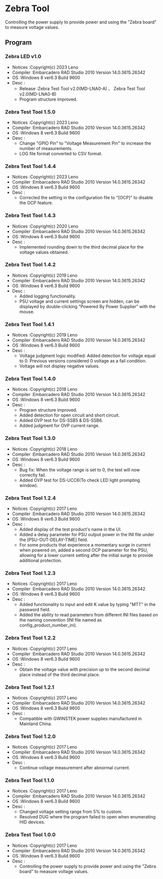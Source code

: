 # Zebra Tool
 Controlling the power supply to provide power and using the "Zebra board" to measure voltage values.

## Program

### Zebra LED v1.0
- Notices :Copyright(c) 2023 Leno
- Compiler :Embarcadero RAD Studio 2010 Version 14.0.3615.26342
- OS :Windows 8 ver6.3 Build 9600
- Desc :
	- Release :Zebra Test Tool v2.0(MD-LNA0-A) 、 Zebra Test Tool v2.0(MD-LNA0-B)
	- Program structure improved.

### Zebra Test Tool 1.5.0
- Notices :Copyright(c) 2023 Leno
- Compiler :Embarcadero RAD Studio 2010 Version 14.0.3615.26342
- OS :Windows 8 ver6.3 Build 9600
- Desc :
	- Change "GPIO Pin" to "Voltage Measurement Pin" to increase the number of measurements.
	- LOG file format converted to CSV format.

### Zebra Test Tool 1.4.4
- Notices :Copyright(c) 2023 Leno
- Compiler :Embarcadero RAD Studio 2010 Version 14.0.3615.26342
- OS :Windows 8 ver6.3 Build 9600
- Desc :
	- Corrected the setting in the configuration file to "[OCP]" to disable the OCP feature.

### Zebra Test Tool 1.4.3
- Notices :Copyright(c) 2020 Leno
- Compiler :Embarcadero RAD Studio 2010 Version 14.0.3615.26342
- OS :Windows 8 ver6.3 Build 9600
- Desc :
	- Implemented rounding down to the third decimal place for the voltage values obtained.

### Zebra Test Tool 1.4.2
- Notices :Copyright(c) 2019 Leno
- Compiler :Embarcadero RAD Studio 2010 Version 14.0.3615.26342
- OS :Windows 8 ver6.3 Build 9600
- Desc :
	- Added logging functionality.
	- PSU voltage and current settings screen are hidden, can be displayed by double-clicking "Powered By Power Supplier" with the mouse.
	
### Zebra Test Tool 1.4.1
- Notices :Copyright(c) 2019 Leno
- Compiler :Embarcadero RAD Studio 2010 Version 14.0.3615.26342
- OS :Windows 8 ver6.3 Build 9600
- Desc :
	- Voltage judgment logic modified: Added detection for voltage equal to 0. Previous versions considered 0 voltage as a fail condition.
	- Voltage will not display negative values.

### Zebra Test Tool 1.4.0
- Notices :Copyright(c) 2018 Leno
- Compiler :Embarcadero RAD Studio 2010 Version 14.0.3615.26342
- OS :Windows 8 ver6.3 Build 9600
- Desc :
	- Program structure improved.
	- Added detection for open circuit and short circuit.
	- Added OVP test for DS-SSB5 & DS-SSB6.
	- Added judgment for OVP current range.

### Zebra Test Tool 1.3.0
- Notices :Copyright(c) 2018 Leno
- Compiler :Embarcadero RAD Studio 2010 Version 14.0.3615.26342
- OS :Windows 8 ver6.3 Build 9600
- Desc :
	- Bug fix: When the voltage range is set to 0, the test will now correctly fail.
	- Added OVP test for DS-UCC6(To check LED light prompting window).

### Zebra Test Tool 1.2.4
- Notices :Copyright(c) 2017 Leno
- Compiler :Embarcadero RAD Studio 2010 Version 14.0.3615.26342
- OS :Windows 8 ver6.3 Build 9600
- Desc :
	- Added display of the test product's name in the UI.
	- Added a delay parameter for PSU output power in the INI file under the [PSU-OUT-DELAY-TIME] field.
	- For some products that experience a momentary surge in current when powered on, added a second OCP parameter for the PSU, allowing for a lower current setting after the initial surge to provide additional protection.

### Zebra Test Tool 1.2.3
- Notices :Copyright(c) 2017 Leno
- Compiler :Embarcadero RAD Studio 2010 Version 14.0.3615.26342
- OS :Windows 8 ver6.3 Build 9600
- Desc :
	- Added functionality to input and edit K value by typing "MTT" in the password field.
	- Added the ability to read parameters from different INI files based on the naming convention (INI file named as config_product_number_ini).

### Zebra Test Tool 1.2.2
- Notices :Copyright(c) 2017 Leno
- Compiler :Embarcadero RAD Studio 2010 Version 14.0.3615.26342
- OS :Windows 8 ver6.3 Build 9600
- Desc :
	- Obtain the voltage value with precision up to the second decimal place instead of the third decimal place.

### Zebra Test Tool 1.2.1
- Notices :Copyright(c) 2017 Leno
- Compiler :Embarcadero RAD Studio 2010 Version 14.0.3615.26342
- OS :Windows 8 ver6.3 Build 9600
- Desc :
	- Compatible with GWINSTEK power supplies manufactured in Mainland China.

### Zebra Test Tool 1.2.0
- Notices :Copyright(c) 2017 Leno
- Compiler :Embarcadero RAD Studio 2010 Version 14.0.3615.26342
- OS :Windows 8 ver6.3 Build 9600
- Desc :
	- Continue voltage measurement after abnormal current.

### Zebra Test Tool 1.1.0
- Notices :Copyright(c) 2017 Leno
- Compiler :Embarcadero RAD Studio 2010 Version 14.0.3615.26342
- OS :Windows 8 ver6.3 Build 9600
- Desc :
	- Changed voltage setting range from 5% to custom.
	- Resolved DUG where the program failed to open when enumerating HID devices.

### Zebra Test Tool 1.0.0
- Notices :Copyright(c) 2017 Leno
- Compiler :Embarcadero RAD Studio 2010 Version 14.0.3615.26342
- OS :Windows 8 ver6.3 Build 9600
- Desc :
	- Controlling the power supply to provide power and using the "Zebra board" to measure voltage values.
